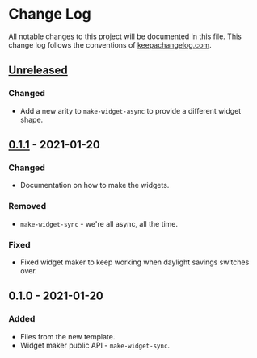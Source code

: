 # Change Log
All notable changes to this project will be documented in this file. This change log follows the conventions of [keepachangelog.com](http://keepachangelog.com/).

## [Unreleased]
### Changed
- Add a new arity to `make-widget-async` to provide a different widget shape.

## [0.1.1] - 2021-01-20
### Changed
- Documentation on how to make the widgets.

### Removed
- `make-widget-sync` - we're all async, all the time.

### Fixed
- Fixed widget maker to keep working when daylight savings switches over.

## 0.1.0 - 2021-01-20
### Added
- Files from the new template.
- Widget maker public API - `make-widget-sync`.

[Unreleased]: https://github.com/your-name/kiddikwiz/compare/0.1.1...HEAD
[0.1.1]: https://github.com/your-name/kiddikwiz/compare/0.1.0...0.1.1
